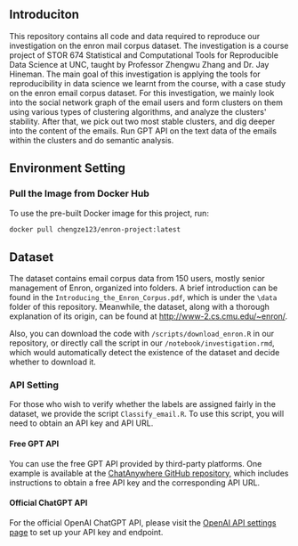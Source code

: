 ## Introduciton

This repository contains all code and data required to reproduce our investigation on the enron mail corpus dataset. The investigation is a course project of STOR 674 Statistical and Computational Tools for Reproducible Data Science at UNC, taught by Professor Zhengwu Zhang and Dr. Jay Hineman. The main goal of this investigation is applying the tools for reproducibility in data science we learnt from the course, with a case study on the enron email corpus dataset. For this investigation, we mainly look into the social network graph of the email users and form clusters on them using various types of clustering algorithms, and analyze the clusters' stability. After that, we pick out two most stable clusters, and dig deeper into the content of the emails. Run GPT API on the text data of the emails within the clusters and do semantic analysis.

## Environment Setting

### Pull the Image from Docker Hub
To use the pre-built Docker image for this project, run:
```bash
docker pull chengze123/enron-project:latest
```


## Dataset

The dataset contains email corpus data from 150 users, mostly senior management of Enron, organized into folders. A brief introduction can be found in the `Introducing_the_Enron_Corpus.pdf`, which is under the `\data` folder of this repository. Meanwhile, the dataset, along with a thorough explanation of its origin, can be found at <http://www-2.cs.cmu.edu/~enron/>.

Also, you can download the code with `/scripts/download_enron.R` in our repository, or directly call the script in our `/notebook/investigation.rmd`, which would automatically detect the existence of the dataset and decide whether to download it.

### API Setting
For those who wish to verify whether the labels are assigned fairly in the dataset, we provide the script `Classify_email.R`. To use this script, you will need to obtain an API key and API URL.

#### Free GPT API 
You can use the free GPT API provided by third-party platforms. One example is available at the [ChatAnywhere GitHub repository](https://github.com/chatanywhere/GPT_API_free), which includes instructions to obtain a free API key and the corresponding API URL.

#### Official ChatGPT API
For the official OpenAI ChatGPT API, please visit the [OpenAI API settings page](https://platform.openai.com/signup) to set up your API key and endpoint.

